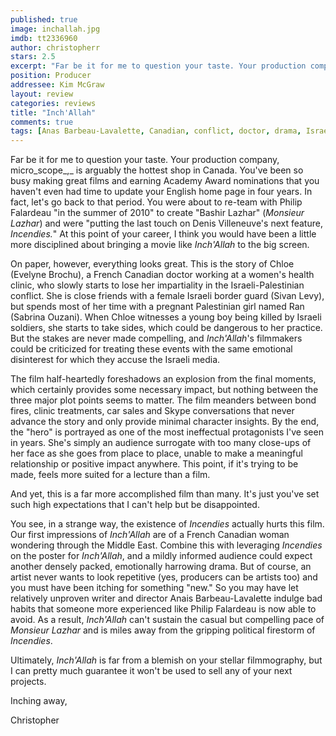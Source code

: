 ```yaml
---
published: true
image: inchallah.jpg
imdb: tt2336960
author: christopherr
stars: 2.5
excerpt: "Far be it for me to question your taste. Your production company, micro_scope_,_ is arguably the hottest shop in Canada. You've been so busy making great films and earning Academy Award nominations that you haven't even had time to update your English home page in four years. In fact, let's go back to that period. "
position: Producer
addressee: Kim McGraw
layout: review
categories: reviews
title: "Inch'Allah"
comments: true
tags: [Anas Barbeau-Lavalette, Canadian, conflict, doctor, drama, Israel, Kim McGraw, Letters, medicine, Middle East, Palestine]
---
```

Far be it for me to question your taste. Your production company, micro_scope_,_ is arguably the hottest shop in Canada. You've been so busy making great films and earning Academy Award nominations that you haven't even had time to update your English home page in four years. In fact, let's go back to that period. You were about to re-team with Philip Falardeau "in the summer of 2010" to create "Bashir Lazhar" (_Monsieur Lazhar_) and were "putting the last touch on Denis Villeneuve's next feature, _Incendies._" At this point of your career, I think you would have been a little more disciplined about bringing a movie like _Inch'Allah_ to the big screen.

On paper, however, everything looks great. This is the story of Chloe (Evelyne Brochu), a French Canadian doctor working at a women's health clinic, who slowly starts to lose her impartiality in the Israeli-Palestinian conflict. She is close friends with a female Israeli border guard (Sivan Levy), but spends most of her time with a pregnant Palestinian girl named Ran (Sabrina Ouzani). When Chloe witnesses a young boy being killed by Israeli soldiers, she starts to take sides, which could be dangerous to her practice. But the stakes are never made compelling, and _Inch'Allah_'s filmmakers could be criticized for treating these events with the same emotional disinterest for which they accuse the Israeli media. 

The film half-heartedly foreshadows an explosion from the final moments, which certainly provides some necessary impact, but nothing between the three major plot points seems to matter. The film meanders between bond fires, clinic treatments, car sales and Skype conversations that never advance the story and only provide minimal character insights. By the end, the "hero" is portrayed as one of the most ineffectual protagonists I've seen in years. She's simply an audience surrogate with too many close-ups of her face as she goes from place to place, unable to make a meaningful relationship or positive impact anywhere. This point, if it's trying to be made, feels more suited for a lecture than a film. 

And yet, this is a far more accomplished film than many. It's just you've set such high expectations that I can't help but be disappointed.

You see, in a strange way, the existence of _Incendies_ actually hurts this film. Our first impressions of _Inch'Allah_ are of a French Canadian woman wondering through the Middle East. Combine this with leveraging _Incendies_ on the poster for _Inch'Allah_, and a mildly informed audience could expect another densely packed, emotionally harrowing drama. But of course, an artist never wants to look repetitive (yes, producers can be artists too) and you must have been itching for something "new." So you may have let relatively unproven writer and director Anais Barbeau-Lavalette indulge bad habits that someone more experienced like Philip Falardeau is now able to avoid. As a result, _Inch'Allah_ can't sustain the casual but compelling pace of _Monsieur Lazhar_ and is miles away from the gripping political firestorm of _Incendies_. 

Ultimately, _Inch'Allah_ is far from a blemish on your stellar filmmography, but I can pretty much guarantee it won't be used to sell any of your next projects.

Inching away,

Christopher
